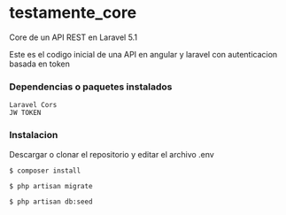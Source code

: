 # testamente_core


Core de un API REST en Laravel 5.1


Este es el codigo inicial de una API en angular y laravel con autenticacion basada en token


### Dependencias o paquetes instalados

    Laravel Cors 
    JW TOKEN
    

     

### Instalacion

Descargar o clonar el repositorio y editar el archivo .env 

	$ composer install
	
	$ php artisan migrate
	
	$ php artisan db:seed
       
    


